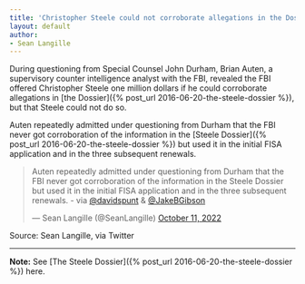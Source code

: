 ```yaml
---
title: 'Christopher Steele could not corroborate allegations in the Dossier'
layout: default
author:
- Sean Langille
---
```


During questioning from Special Counsel John Durham, Brian Auten, a supervisory counter intelligence analyst with the FBI, revealed the FBI offered Christopher Steele one million dollars if he could corroborate allegations in [the Dossier]({% post_url 2016-06-20-the-steele-dossier %}), but that Steele could not do so.

Auten repeatedly admitted under questioning from Durham that the FBI never got corroboration of the information in the [Steele Dossier]({% post_url 2016-06-20-the-steele-dossier %}) but used it in the initial FISA application and in the three subsequent renewals.

<blockquote class="twitter-tweet"><p lang="en" dir="ltr">Auten repeatedly admitted under questioning from Durham that the FBI never got corroboration of the information in the Steele Dossier but used it in the initial FISA application and in the three subsequent renewals. - via <a href="https://twitter.com/davidspunt?ref_src=twsrc%5Etfw">@davidspunt</a> &amp; <a href="https://twitter.com/JakeBGibson?ref_src=twsrc%5Etfw">@JakeBGibson</a></p>&mdash; Sean Langille (@SeanLangille) <a href="https://twitter.com/SeanLangille/status/1579933058123575297?ref_src=twsrc%5Etfw">October 11, 2022</a></blockquote> <script async src="https://platform.twitter.com/widgets.js" charset="utf-8"></script>

Source: Sean Langille, via Twitter

---

**Note:** See [The Steele Dossier]({% post_url 2016-06-20-the-steele-dossier %}) here.
